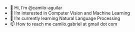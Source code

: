 - 👋 Hi, I’m @camilo-aguilar
- 👀 I’m interested in Computer Vision and Machine Learning
- 🌱 I’m currently learning Natural Language Processing
- 📫 How to reach me camilo.gabriel at gmail dot com

<!---
camilo-aguilar/camilo-aguilar is a ✨ special ✨ repository because its `README.md` (this file) appears on your GitHub profile.
You can click the Preview link to take a look at your changes.
--->
